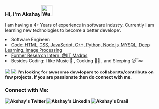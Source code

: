 ### Hi, I'm Akshay <img src="https://raw.githubusercontent.com/nixin72/nixin72/master/wave.gif" alt="Waving hand animated gif" height="35" width="35" >





I am having a 4+ Years of experience in software industry. Currently I am learning new technologies to become a better developer.



<li>Software Engineer: <a href="https://www.microsoft.com/en-in"</a> </li>
<li>Code: HTML, CSS, JavaScript, C++, Python, Node.js, MYSQL, Deep Learning, Image Processing</li>
<li> Former Research Intern: <a href="https://www.iitm.ac.in/">@IIT Madras</a></li>


<li>Besides Coding: I like Music 🎵 , Cooking 🧑‍🍳 , and Sleeping 😴💤 </li>

<br>


<img src="https://github-readme-stats.vercel.app/api/top-langs/?username=akshay-varshney&&show_icons=true&title_color=ffffff&icon_color=bb2acf&text_color=daf7dc&bg_color=151515">
<!-- <img src="https://github-readme-streak-stats.herokuapp.com?user=akshay-varshney&theme=jolly&hide_border=true"> -->



<img src="https://github-readme-stats.vercel.app/api?username=akshay-varshney&&show_icons=true&title_color=ffffff&icon_color=bb2acf&text_color=daf7dc&bg_color=151515">
<span> <b> I’m looking for awesome developers to collaborate/contribute on few projects. If you are passionate then do connect with me.<b> </span>
<h3> Connect with Me:</h3>
<a href="https://twitter.com/akshayvarshney6" rel="nofollow">
  <img align="left" alt="Akshay's Twitter" 
       src="https://img.icons8.com/color/48/000000/twitter--v2.png" data-canonical-src="https://img.icons8.com/bubbles/50/000000/twitter.png" style="max-width:100%;">
  <a href="https://www.linkedin.com/in/akshay-varshney-03a3a4131/" rel="nofollow">
  <img align="left" alt="Akshay's LinkedIn" src="https://img.icons8.com/fluent/48/000000/linkedin.png" data-canonical-src="https://img.icons8.com/doodle/48/000000/linkedin--v2.png" style="max-width:100%;">
</a>
  <a href="mailto:akshayvarshney.001@gmail.com">
  <img align="left" alt="Akshay's Email" src="https://img.icons8.com/doodle/48/000000/gmail-new.png" data-canonical-src="https://img.icons8.com/bubbles/50/000000/gmail.png" style="max-width:100%;">
</a>

</a>
<!--
**akshay-varshney/akshay-varshney** is a ✨ _special_ ✨ repository because its `README.md` (this file) appears on your GitHub profile.

Here are some ideas to get you started:

- 🔭 I’m currently working as a Software Engineer @Adobe
- 🌱 I’m currently learning C++
- 👯 I’m looking to collaborate on ...
- 🤔 I’m looking for help with ...
- 💬 Ask me about ...
- 📫 How to reach me: ...
- 😄 Pronouns: ...
- ⚡ Fun fact: ...
-->
